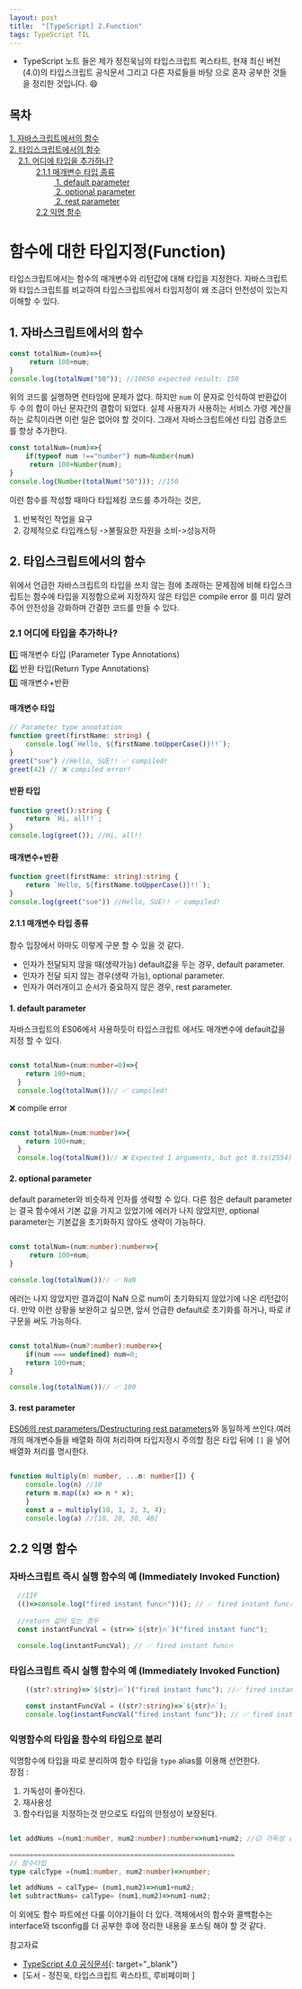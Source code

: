```yaml
---
layout: post
title:  "[TypeScript] 2.Function"
tags: TypeScript TIL
---
```

* TypeScript 노트 들은 제가 정진욱님의 타입스크립트 퀵스타트, 현재 최신 버전(4.0)의 타입스크립트 공식문서 그리고 다른 자료들을 바탕 으로 혼자 공부한 것들을 정리한 것입니다. 😄

## 목차
 [1. 자바스크립트에서의 함수](#1-자바스크립트에서의-함수)\
 [2. 타입스크립트에서의 함수  ](#2-타입스크립트에서의-함수 )\
&nbsp;&nbsp;&nbsp;&nbsp;[2.1. 어디에 타입을 추가하나?](#21-어디에-타입을-추가하나)\
&nbsp;&nbsp;&nbsp;&nbsp;&nbsp;&nbsp;&nbsp;&nbsp;&nbsp;&nbsp;&nbsp;&nbsp;[2.1.1 매개변수 타입 종류](#211-매개변수-타입-종류)\
&nbsp;&nbsp;&nbsp;&nbsp;&nbsp;&nbsp;&nbsp;&nbsp;&nbsp;&nbsp;&nbsp;&nbsp;&nbsp;&nbsp;&nbsp;&nbsp;&nbsp;&nbsp;&nbsp;&nbsp;[ 1. default parameter ](#1-default-parameter )\
&nbsp;&nbsp;&nbsp;&nbsp;&nbsp;&nbsp;&nbsp;&nbsp;&nbsp;&nbsp;&nbsp;&nbsp;&nbsp;&nbsp;&nbsp;&nbsp;&nbsp;&nbsp;&nbsp;&nbsp;[ 2. optional parameter ](#2-optional-parameter)\
&nbsp;&nbsp;&nbsp;&nbsp;&nbsp;&nbsp;&nbsp;&nbsp;&nbsp;&nbsp;&nbsp;&nbsp;&nbsp;&nbsp;&nbsp;&nbsp;&nbsp;&nbsp;&nbsp;&nbsp;[ 2. rest parameter ](#3-rest-parameter)\
&nbsp;&nbsp;&nbsp;&nbsp;&nbsp;&nbsp;&nbsp;&nbsp;&nbsp;&nbsp;&nbsp;&nbsp;[2.2 익명 함수](#22-익명-함수)
 
# 함수에 대한 타입지정(Function) 

타입스크립트에서는 함수의 매개변수와 리턴값에 대해 타입을 지정한다. 자바스크립트와 타입스크립트를 비교하여 타입스크립트에서 타입지정이 왜 조금더 안전성이 있는지 이해할 수 있다. 

## 1. 자바스크립트에서의 함수

```typescript
const totalNum=(num)=>{
     return 100+num;
}
console.log(totalNum("50")); //10050 expected result: 150

```
위의 코드를 실행하면 런타임에 문제가 없다. 하지만 ```num``` 이 문자로 인식하여 반환값이 두 수의 합이 아닌 문자간의 결합이 되었다. 실제 사용자가 사용하는 서비스 가령 계산을 하는 로직이라면 이런 일은 없어야 할 것이다. 그래서 자바스크립트에선 타입 검증코드를 항상 추가한다. 

```typescript
const totalNum=(num)=>{
    if(typeof num !=="number") num=Number(num)
     return 100+Number(num);
}
console.log(Number(totalNum("50"))); //150

```
이런 함수를 작성할 때마다 타입체킹 코드를 추가하는 것은,  
1. 반복적인 작업을 요구  
2. 강제적으로 타입캐스팅 ->불필요한 자원을 소비->성능저하  

## 2. 타입스크립트에서의 함수

위에서 언급한 자바스크립트의 타입을 쓰지 않는 점에 초래하는 문제점에 비해 타입스크립트는 함수에 타입을 지정함으로써 지정하지 않은 타입은 compile error 를 미리 알려주어 안전성을 강화하며 간결한 코드를 만들 수 있다.

### **2.1 어디에 타입을 추가하나?**
1️⃣ 매개변수 타입 (Parameter Type Annotations)  
2️⃣ 반환 타입(Return Type Annotations)  
3️⃣ 매개변수+반환  

#### **매개변수 타입**

```typescript
// Parameter type annotation
function greet(firstName: string) {
    console.log(`Hello, ${firstName.toUpperCase()}!!`);
}
greet("sue") //Hello, SUE!! ✅ compiled!
greet(42) // ❌ compiled error! 

```
#### **반환 타입**

```typescript
function greet():string {
    return `Hi, all!!`;
}
console.log(greet()); //Hi, all!!
   ```

#### **매개변수+반환**  

```typescript
function greet(firstName: string):string {
    return `Hello, ${firstName.toUpperCase()}!!`);
}
console.log(greet("sue")) //Hello, SUE!! ✅ compiled!
```

#### **2.1.1 매개변수 타입 종류**
함수 입장에서 아마도 이렇게 구분 할 수 있을 것 같다.  

* 인자가 전달되지 않을 때(생략가능) default값을 두는 경우, default parameter.  
* 인자가 전달 되지 않는 경우(생략 가능), optional parameter.  
* 인자가 여러개이고 순서가 중요하지 않은 경우, rest parameter.  

#### **1. default parameter**   
자바스크립트의 ES06에서 사용하듯이 타입스크립트 에서도 매개변수에 default값을 지정 할 수 있다.   

```typescript

const totalNum=(num:number=0)=>{
    return 100+num;
  }
  console.log(totalNum())// ✅ compiled!

```
❌ compile error
```typescript

const totalNum=(num:number)=>{
    return 100+num;
  }
  console.log(totalNum())// ❌ Expected 1 arguments, but got 0.ts(2554)
```
#### 2. **optional parameter**  
default parameter와 비슷하게 인자를 생략할 수 있다. 다른 점은 default parameter는 결국 함수에서 기본 값을 가지고 있었기에 에러가 나지 않았지만, optional parameter는 기본값을 초기화하지 않아도 생략이 가능하다.

```typescript

const totalNum=(num:number):number=>{
     return 100+num;
}

console.log(totalNum())// ✅ NaN

```

에러는 나지 않았지만 결과값이 NaN 으로 num이 초기화되지 않았기에 나온 리턴값이다. 만약 이런 상황을 보완하고 싶으면, 앞서 언급한 default로 초기화를 하거나, 따로 if 구문을 써도 가능하다.   

```typescript

const totalNum=(num?:number):number=>{
    if(num === undefined) num=0;
    return 100+num;
}

console.log(totalNum())// ✅ 100

```
#### 3. **rest parameter**  
[ES06의 rest parameters/Destructuring rest parameters](https://developer.mozilla.org/en-US/docs/Web/JavaScript/Reference/Functions/rest_parameters)와 동일하게 쓰인다.여러개의 매개변수들을 배열화 하여 처리하며 타입지정시 주의할 점은 타입 뒤에 ```[]``` 을 넣어 배열화 처리를 명시한다. 

```typescript

function multiply(n: number, ...m: number[]) {
    console.log(n) //10
    return m.map((x) => n * x);
    }
    const a = multiply(10, 1, 2, 3, 4);
    console.log(a) //[10, 20, 30, 40]

```

## 2.2 익명 함수

### 자바스크립트 즉시 실행 함수의 예 (Immediately Invoked Function) 

```typescript
  //IIF 
  (()=>console.log("fired instant func🔥"))(); // ✅ fired instant func🔥
  
  //return 값이 있는 경우
  const instantFuncVal = (str=>`${str}🔥`)("fired instant func");

  console.log(instantFuncVal); // ✅ fired instant func🔥
```

### 타입스크립트 즉시 실행 함수의 예 (Immediately Invoked Function) 

```typescript
    ((str?:string)=>`${str}🔥`)("fired instant func"); //✅ fired instant func🔥

    const instantFuncVal = ((str?:string)=>`${str}🔥`);
    console.log(instantFuncVal("fired instant func")); // ✅ fired instant func🔥

```

### **익명함수의 타입을 함수의 타입으로 분리**

익명함수에 타입을 따로 분리하여 함수 타입을 ```type``` alias를 이용해 선언한다.  
장점 :  
1. 가독성이 좋아진다.  
2. 재사용성  
3. 함수타입을 지정하는것 만으로도 타입의 안정성이 보장된다.  

```typescript

let addNums =(num1:number, num2:number):number=>num1+num2; //😑 가독성 ↓

========================================================
// 함수타입
type calcType =(num1:number, num2:number)=>number;

let addNums = calType= (num1,num2)=>num1+num2;
let subtractNums= calType= (num1,num2)=>num1-num2;

```

이 외에도 함수 파트에선 다룰 이야기들이 더 있다. 객체에서의 함수와 콜백함수는 interface와 tsconfig를 더 공부한 후에 정리한 내용을 포스팅 해야 할 것 같다. 

참고자료

* [TypeScript 4.0 공식문서](https://www.typescriptlang.org/docs/){: target="_blank"}
* [도서 - 정진욱, 타입스크립트 퀵스타트, 루비페이퍼 ]